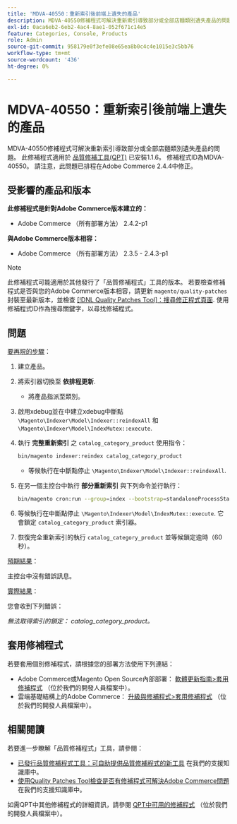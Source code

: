 ```yaml
---
title: 'MDVA-40550：重新索引後前端上遺失的產品'
description: MDVA-40550修補程式可解決重新索引導致部分或全部店麵類別遺失產品的問題。 安裝[Quality Patches Tool (QPT)](/help/announcements/adobe-commerce-announcements/magento-quality-patches-released-new-tool-to-self-serve-quality-patches.md) 1.1.6後，即可使用此修補程式。 修補程式ID為MDVA-40550。 請注意，此問題已排程在Adobe Commerce 2.4.4中修正。
exl-id: 0aca6eb2-6eb2-4ac4-8ae1-052f671c14e5
feature: Categories, Console, Products
role: Admin
source-git-commit: 958179e0f3efe08e65ea8b0c4c4e1015e3c5bb76
workflow-type: tm+mt
source-wordcount: '436'
ht-degree: 0%

---
```


# MDVA-40550：重新索引後前端上遺失的產品

MDVA-40550修補程式可解決重新索引導致部分或全部店麵類別遺失產品的問題。 此修補程式適用於 [品質修補工具(QPT)](/help/announcements/adobe-commerce-announcements/magento-quality-patches-released-new-tool-to-self-serve-quality-patches.md) 已安裝1.1.6。 修補程式ID為MDVA-40550。 請注意，此問題已排程在Adobe Commerce 2.4.4中修正。

## 受影響的產品和版本

**此修補程式是針對Adobe Commerce版本建立的：**

* Adobe Commerce （所有部署方法） 2.4.2-p1

**與Adobe Commerce版本相容：**

* Adobe Commerce （所有部署方法） 2.3.5 - 2.4.3-p1

>[!NOTE]
>
>此修補程式可能適用於其他發行了「品質修補程式」工具的版本。 若要檢查修補程式是否與您的Adobe Commerce版本相容，請更新 `magento/quality-patches` 封裝至最新版本，並檢查 [[!DNL Quality Patches Tool]：搜尋修正程式頁面](https://devdocs.magento.com/quality-patches/tool.html#patch-grid). 使用修補程式ID作為搜尋關鍵字，以尋找修補程式。

## 問題

<u>要再現的步驟</u>：

1. 建立產品。
1. 將索引器切換至 **依排程更新**.
   * 將產品指派至類別。
1. 啟用xdebug並在中建立xdebug中斷點 `\Magento\Indexer\Model\Indexer::reindexAll` 和 `\Magento\Indexer\Model\IndexMutex::execute`.
1. 執行 **完整重新索引** 之 `catalog_category_product` 使用指令：

   ```bash
   bin/magento indexer:reindex catalog_category_product
   ```

   * 等候執行在中斷點停止 `\Magento\Indexer\Model\Indexer::reindexAll`.

1. 在另一個主控台中執行 **部分重新索引** 與下列命令並行執行：

   ```bash
   bin/magento cron:run --group=index --bootstrap=standaloneProcessStarted=1
   ```

1. 等候執行在中斷點停止 `\Magento\Indexer\Model\IndexMutex::execute`. 它會鎖定 `catalog_category_product` 索引器。
1. 恢復完全重新索引的執行 `catalog_category_product` 並等候鎖定逾時（60秒）。

<u>預期結果</u>：

主控台中沒有錯誤訊息。

<u>實際結果</u>：

您會收到下列錯誤：

*無法取得索引的鎖定： catalog_category_product。*

## 套用修補程式

若要套用個別修補程式，請根據您的部署方法使用下列連結：

* Adobe Commerce或Magento Open Source內部部署： [軟體更新指南>套用修補程式](https://devdocs.magento.com/guides/v2.4/comp-mgr/patching/mqp.html) （位於我們的開發人員檔案中）。
* 雲端基礎結構上的Adobe Commerce： [升級與修補程式>套用修補程式](https://devdocs.magento.com/cloud/project/project-patch.html) （位於我們的開發人員檔案中）。

## 相關閱讀

若要進一步瞭解「品質修補程式」工具，請參閱：

* [已發行品質修補程式工具：可自助提供品質修補程式的新工具](/help/announcements/adobe-commerce-announcements/magento-quality-patches-released-new-tool-to-self-serve-quality-patches.md) 在我們的支援知識庫中。
* [使用Quality Patches Tool檢查是否有修補程式可解決Adobe Commerce問題](/help/support-tools/patches-available-in-qpt-tool/check-patch-for-magento-issue-with-magento-quality-patches.md) 在我們的支援知識庫中。

如需QPT中其他修補程式的詳細資訊，請參閱 [QPT中可用的修補程式](https://devdocs.magento.com/quality-patches/tool.html#patch-grid) （位於我們的開發人員檔案中）。
